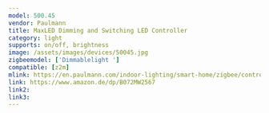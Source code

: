 ```yaml
---
model: 500.45
vendor: Paulmann
title: MaxLED Dimming and Switching LED Controller
category: light
supports: on/off, brightness
image: /assets/images/devices/50045.jpg
zigbeemodel: ['Dimmablelight ']
compatible: [z2m]
mlink: https://en.paulmann.com/indoor-lighting/smart-home/zigbee/controlling/smarthome-zigbee-maxled-dimming-and-switching-controller-max.-144w/50045
link: https://www.amazon.de/dp/B072MW2567
link2: 
link3: 
---
```


